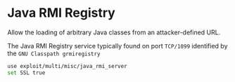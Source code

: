 # Java RMI Registry

Allow the loading of arbitrary Java classes from an attacker-defined URL.

The Java RMI Registry service typically found on port `TCP/1099` identified by the `GNU Classpath grmiregistry`

```sh
use exploit/multi/misc/java_rmi_server
set SSL true
```


